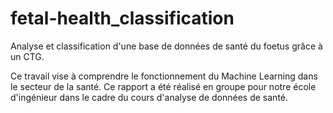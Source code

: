 # fetal-health_classification
Analyse et classification d'une base de données de santé du foetus grâce à un CTG.

Ce travail vise à comprendre le fonctionnement du Machine Learning dans le secteur de la santé. Ce rapport a été réalisé en groupe pour notre école d'ingénieur dans le cadre du cours d'analyse de données de santé.

